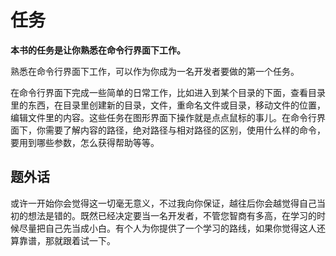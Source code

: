 # 任务

**本书的任务是让你熟悉在命令行界面下工作。**

熟悉在命令行界面下工作，可以作为你成为一名开发者要做的第一个任务。

在命令行界面下完成一些简单的日常工作，比如进入到某个目录的下面，查看目录里的东西，在目录里创建新的目录，文件，重命名文件或目录，移动文件的位置，编辑文件里的内容。这些任务在图形界面下操作就是点点鼠标的事儿。在命令行界面下，你需要了解内容的路径，绝对路径与相对路径的区别，使用什么样的命令，要用到哪些参数，怎么获得帮助等等。

## 题外话

或许一开始你会觉得这一切毫无意义，不过我向你保证，越往后你会越觉得自己当初的想法是错的。既然已经决定要当一名开发者，不管您智商有多高，在学习的时候尽量把自己先当成小白。有个人为你提供了一个学习的路线，如果你觉得这人还算靠谱，那就跟着试一下。

